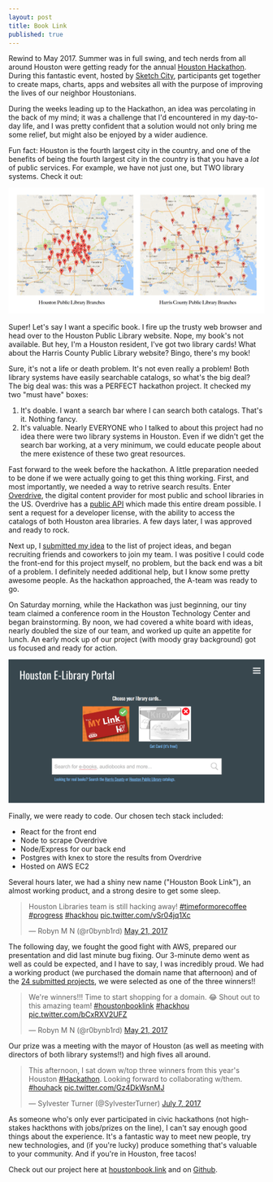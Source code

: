 ```yaml
---
layout: post
title: Book Link
published: true
---
```


Rewind to May 2017. Summer was in full swing, and tech nerds from all around Houston were getting ready for the annual [Houston Hackathon](http://houstonhackathon.com/). During this fantastic event, hosted by [Sketch City](http://sketchcity.org/), participants get together to create maps, charts, apps and websites all with the purpose of improving the lives of our neighbor Houstonians. 

During the weeks leading up to the Hackathon, an idea was percolating in the back of my mind; it was a challenge that I'd encountered in my day-to-day life, and I was pretty confident that a solution would not only bring me some relief, but might also be enjoyed by a wider audience. 

Fun fact: Houston is the fourth largest city in the country, and one of the benefits of being the fourth largest city in the country is that you have a _lot_ of public services. For example, we have not just one, but TWO library systems. Check it out:

![Houston Libraries](../images/Houston_Libraries.png)

Super! Let's say I want a specific book. I fire up the trusty web browser and head over to the Houston Public Library website. Nope, my book's not available. But hey, I'm a Houston resident, I've got two library cards! What about the Harris County Public Library website? Bingo, there's my book!

Sure, it's not a life or death problem. It's not even really a problem! Both library systems have easily searchable catalogs, so what's the big deal? The big deal was: this was a PERFECT hackathon project. It checked my two "must have" boxes:

1. It's doable. I want a search bar where I can search both catalogs. That's it. Nothing fancy.
2. It's valuable. Nearly EVERYONE who I talked to about this project had no idea there were two library systems in Houston. Even if we didn't get the search bar working, at a very minimum, we could educate people about the mere existence of these two great resources.

Fast forward to the week before the hackathon. A little preparation needed to be done if we were actually going to get this thing working. First, and most importantly, we needed a way to retrive search results. Enter [Overdrive](https://www.overdrive.com/), the digital content provider for most public and school libraries in the US. Overdrive has a [public API](https://developer.overdrive.com/docs/getting-started) which made this entire dream possible. I sent a request for a developer license, with the ability to access the catalogs of both Houston area libraries. A few days later, I was approved and ready to rock.

Next up, I [submitted my idea](https://github.com/sketch-city/project-ideas/issues/114) to the list of project ideas, and began recruiting friends and coworkers to join my team. I was positive I could code the front-end for this project myself, no problem, but the back end was a bit of a problem. I definitely needed additional help, but I know some pretty awesome people. As the hackathon approached, the A-team was ready to go.

On Saturday morning, while the Hackathon was just beginning, our tiny team claimed a conference room in the Houston Technology Center and began brainstorming. By noon, we had covered a white board with ideas, nearly doubled the size of our team, and worked up quite an appetite for lunch. An early mock up of our project (with moody gray background) got us focused and ready for action.

![Book Link Mock Up](../images/Book_Link_Mock_Up.png)

Finally, we were ready to code. Our chosen tech stack included: 
* React for the front end
* Node to scrape Overdrive
* Node/Express for our back end
* Postgres with knex to store the results from Overdrive
* Hosted on AWS EC2

Several hours later, we had a shiny new name ("Houston Book Link"), an almost working product, and a strong desire to get some sleep.

<blockquote class="twitter-tweet" data-lang="en"><p lang="en" dir="ltr">Houston Libraries team is still hacking away! <a href="https://twitter.com/hashtag/timeformorecoffee?src=hash&amp;ref_src=twsrc%5Etfw">#timeformorecoffee</a> <a href="https://twitter.com/hashtag/progress?src=hash&amp;ref_src=twsrc%5Etfw">#progress</a> <a href="https://twitter.com/hashtag/hackhou?src=hash&amp;ref_src=twsrc%5Etfw">#hackhou</a> <a href="https://t.co/vSr04jq1Xc">pic.twitter.com/vSr04jq1Xc</a></p>&mdash; Robyn M N (@r0bynb1rd) <a href="https://twitter.com/r0bynb1rd/status/866158337041346561?ref_src=twsrc%5Etfw">May 21, 2017</a></blockquote>
<script async src="https://platform.twitter.com/widgets.js" charset="utf-8"></script>

The following day, we fought the good fight with AWS, prepared our presentation and did last minute bug fixing. Our 3-minute demo went as well as could be expected, and I have to say, I was incredibly proud. We had a working product (we purchased the domain name that afternoon) and of the [24 submitted projects](https://houstonhackathon5.devpost.com/submissions), we were selected as one of the three winners!! 

<blockquote class="twitter-tweet" data-lang="en"><p lang="en" dir="ltr">We&#39;re winners!!! Time to start shopping for a domain. 😂 Shout out to this amazing team! <a href="https://twitter.com/hashtag/houstonbooklink?src=hash&amp;ref_src=twsrc%5Etfw">#houstonbooklink</a> <a href="https://twitter.com/hashtag/hackhou?src=hash&amp;ref_src=twsrc%5Etfw">#hackhou</a> <a href="https://t.co/bCxRXV2UFZ">pic.twitter.com/bCxRXV2UFZ</a></p>&mdash; Robyn M N (@r0bynb1rd) <a href="https://twitter.com/r0bynb1rd/status/866386871076651009?ref_src=twsrc%5Etfw">May 21, 2017</a></blockquote>
<script async src="https://platform.twitter.com/widgets.js" charset="utf-8"></script>

Our prize was a meeting with the mayor of Houston (as well as meeting with directors of both library systems!!) and high fives all around.

<blockquote class="twitter-tweet" data-lang="en"><p lang="en" dir="ltr">This afternoon, I sat down w/top three winners from this year&#39;s Houston <a href="https://twitter.com/hashtag/Hackathon?src=hash&amp;ref_src=twsrc%5Etfw">#Hackathon</a>. Looking forward to collaborating w/them. <a href="https://twitter.com/hashtag/houhack?src=hash&amp;ref_src=twsrc%5Etfw">#houhack</a> <a href="https://t.co/Gz4DkWsnMJ">pic.twitter.com/Gz4DkWsnMJ</a></p>&mdash; Sylvester Turner (@SylvesterTurner) <a href="https://twitter.com/SylvesterTurner/status/883182635475914754?ref_src=twsrc%5Etfw">July 7, 2017</a></blockquote>
<script async src="https://platform.twitter.com/widgets.js" charset="utf-8"></script>

As someone who's only ever participated in civic hackathons (not high-stakes hackthons with jobs/prizes on the line), I can't say enough good things about the experience. It's a fantastic way to meet new people, try new technologies, and (if you're lucky) produce something that's valuable to your community. And if you're in Houston, free tacos!

Check out our project here at [houstonbook.link](houstonbook.link) and on [Github](https://github.com/rmoscowitz/houston-book-link).
